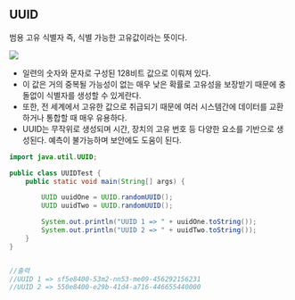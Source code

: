## UUID

범용 고유 식별자
즉, 식별 가능한 고유값이라는 뜻이다.

![](https://img1.daumcdn.net/thumb/R1280x0/?scode=mtistory2&fname=https%3A%2F%2Fblog.kakaocdn.net%2Fdn%2Fs4WhE%2Fbtr20z6Jn6S%2FoCWPwQkqukyW1vKuKkomW0%2Fimg.png)

- 일련의 숫자와 문자로 구성된 128비트 값으로 이뤄져 있다.
- 이 값은 거의 중복될 가능성이 없는 매우 낮은 확률로 고유성을 보장받기 때문에 충돌없이 식별자를 생성할 수 있게란다.
- 또한, 전 세계에서 고유한 값으로 취급되기 때문에 여러 시스템간에 데이터를 교환하거나 통합할 때 매우 유용하다.
- UUID는 무작위로 생성되며 시간, 장치의 고유 번호 등 다양한 요소를 기반으로 생성된다.
예측이 불가능하며 보안에도 도움이 된다.



```java
import java.util.UUID;

public class UUIDTest {
    public static void main(String[] args) {

        UUID uuidOne = UUID.randomUUID();
        UUID uuidTwo = UUID.randomUUID();

        System.out.println("UUID 1 => " + uuidOne.toString());
        System.out.println("UUID 2 => " + uuidTwo.toString());
    }
}


//출력
//UUID 1 => sf5e8400-53m2-nn53-me09-456292156231
//UUID 2 => 550e8400-e29b-41d4-a716-446655440000

```